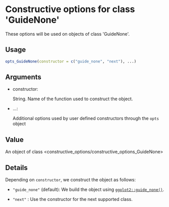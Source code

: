 # Constructive options for class 'GuideNone'

These options will be used on objects of class 'GuideNone'.

## Usage

``` r
opts_GuideNone(constructor = c("guide_none", "next"), ...)
```

## Arguments

- constructor:

  String. Name of the function used to construct the object.

- ...:

  Additional options used by user defined constructors through the
  `opts` object

## Value

An object of class
\<constructive_options/constructive_options_GuideNone\>

## Details

Depending on `constructor`, we construct the object as follows:

- `"guide_none"` (default): We build the object using
  [`ggplot2::guide_none()`](https://ggplot2.tidyverse.org/reference/guide_none.html).

- `"next"` : Use the constructor for the next supported class.
